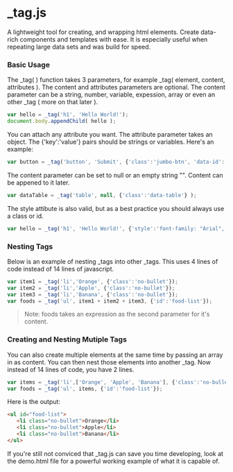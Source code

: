 # _tag.js
A lightweight tool for creating, and wrapping html elements. Create data-rich components and templates with ease. It is especially useful when repeating large data sets and was build for speed.

### Basic Usage
The _tag( ) function takes 3 parameters, for example _tag( element, content, attributes ). The content and attributes parameters are optional. The content parameter can be a string, number, variable, expession, array or even an other _tag ( more on that later ).
```javascript
var hello = _tag('h1', 'Hello World!');
document.body.appendChild( hello );
```

You can attach any attribute you want. The attribute parameter takes an object. The {'key':'value'} pairs should be strings or variables. Here's an example:
```javascript
var button = _tag('button', 'Submit', {'class':'jumbo-btn', 'data-id': productId } );
```

The content parameter can be set to null or an empty string "". Content  can be appened to it later.
```javascript
var dataTable = _tag('table', null, {'class':'data-table'} );
```

The style attibute is also valid, but as a best practice you should always use a class or id.
```javascript
var hello = _tag('h1', 'Hello World!', {'style':'font-family: "Arial", sans-serif; color:red'} );
```
### Nesting Tags
Below is an example of nesting _tags into other _tags. This uses 4 lines of code instead of 14 lines of javascript.
```javascript
var item1 = _tag('li','Orange', {'class':'no-bullet'});
var item2 = _tag('li','Apple', {'class':'no-bullet'});
var item3 = _tag('li','Banana', {'class':'no-bullet'});
var foods = _tag('ul', item1 + item2 + item3, {'id':'food-list'});
```
> Note: foods takes an expression as the second parameter for it's content.

### Creating and Nesting Mutiple Tags
You can also create multiple elements at the same time by passing an array in as content. You can then nest those elements into another _tag. Now instead of 14 lines of code, you have 2 lines. 
```javascript
var items = _tag('li',['Orange', 'Apple', 'Banana'], {'class':'no-bullet'});
var foods = _tag('ul', items, {'id':'food-list'});
```
Here is the output:
```html
<ul id="food-list">
   <li class="no-bullet">Orange</li>
   <li class="no-bullet">Apple</li>
   <li class="no-bullet">Banana</li>
</ul>
```
If you're still not conviced that _tag.js can save you time developing, look at the demo.html file for a powerful working example of what it is capable of.
